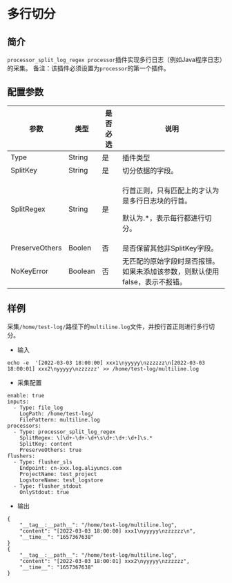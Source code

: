 # 多行切分

## 简介

`processor_split_log_regex processor`插件实现多行日志（例如Java程序日志）的采集。
备注：该插件必须设置为`processor`的第一个插件。

## 配置参数

| 参数             | 类型      | 是否必选 | 说明                                                     |
| -------------- | ------- | ---- | ------------------------------------------------------ |
| Type           | String  | 是    | 插件类型                                                   |
| SplitKey       | String  | 是    | 切分依据的字段。                                               |
| SplitRegex     | String  | 是    | <p>行首正则，只有匹配上的才认为是多行日志块的行首。</p><p>默认为.*，表示每行都进行切分。</p> |
| PreserveOthers | Boolen  | 否    | 是否保留其他非SplitKey字段。                                     |
| NoKeyError     | Boolean | 否    | 无匹配的原始字段时是否报错。如果未添加该参数，则默认使用false，表示不报错。               |

## 样例

采集`/home/test-log/`路径下的`multiline.log`文件，并按行首正则进行多行切分。

* 输入

```
echo -e  '[2022-03-03 18:00:00] xxx1\nyyyyy\nzzzzzz\n[2022-03-03 18:00:01] xxx2\nyyyyy\nzzzzzz' >> /home/test-log/multiline.log
```

* 采集配置

```
enable: true
inputs:
  - Type: file_log
    LogPath: /home/test-log/
    FilePattern: multiline.log
processors:
  - Type: processor_split_log_regex
    SplitRegex: \[\d+-\d+-\d+\s\d+:\d+:\d+]\s.*
    SplitKey: content
    PreserveOthers: true
flushers:
  - Type: flusher_sls
    Endpoint: cn-xxx.log.aliyuncs.com
    ProjectName: test_project
    LogstoreName: test_logstore
  - Type: flusher_stdout
    OnlyStdout: true
```

* 输出

```
{
    "__tag__:__path__": "/home/test-log/multiline.log",
    "content": "[2022-03-03 18:00:00] xxx1\nyyyyy\nzzzzzz\n",
    "__time__": "1657367638"
}
{
    "__tag__:__path__": "/home/test-log/multiline.log",
    "content": "[2022-03-03 18:00:01] xxx2\nyyyyy\nzzzzzz",
    "__time__": "1657367638"
}
```
